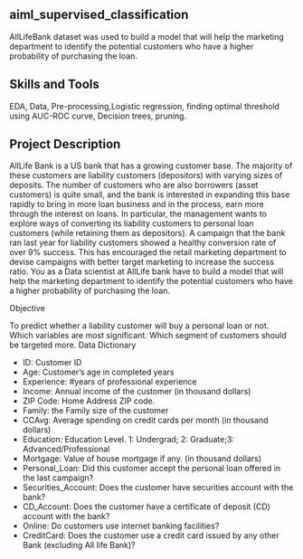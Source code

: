 ## aiml_supervised_classification

AllLifeBank dataset was used to build a model that will help the marketing department to identify the potential customers who have a higher probability of purchasing the loan.

## Skills and Tools

EDA, Data, Pre-processing,Logistic regression, finding optimal threshold using AUC-ROC curve, Decision trees, pruning.


## Project Description

AllLife Bank is a US bank that has a growing customer base. The majority of these customers are liability customers (depositors) with varying sizes of deposits. The number of customers who are also borrowers (asset customers) is quite small, and the bank is interested in expanding this base rapidly to bring in more loan business and in the process, earn more through the interest on loans. In particular, the management wants to explore ways of converting its liability customers to personal loan customers (while retaining them as depositors).
A campaign that the bank ran last year for liability customers showed a healthy conversion rate of over 9% success. This has encouraged the retail marketing department to devise campaigns with better target marketing to increase the success ratio.
You as a Data scientist at AllLife bank have to build a model that will help the marketing department to identify the potential customers who have a higher probability of purchasing the loan.

Objective

To predict whether a liability customer will buy a personal loan or not.
Which variables are most significant.
Which segment of customers should be targeted more.
Data Dictionary
* ID: Customer ID
* Age: Customer’s age in completed years
* Experience: #years of professional experience
* Income: Annual income of the customer (in thousand dollars)
* ZIP Code: Home Address ZIP code.
* Family: the Family size of the customer
* CCAvg: Average spending on credit cards per month (in thousand dollars)
* Education: Education Level. 1: Undergrad; 2: Graduate;3: Advanced/Professional
* Mortgage: Value of house mortgage if any. (in thousand dollars)
* Personal_Loan: Did this customer accept the personal loan offered in the last campaign?
* Securities_Account: Does the customer have securities account with the bank?
* CD_Account: Does the customer have a certificate of deposit (CD) account with the bank?
* Online: Do customers use internet banking facilities?
* CreditCard: Does the customer use a credit card issued by any other Bank (excluding All life Bank)?

